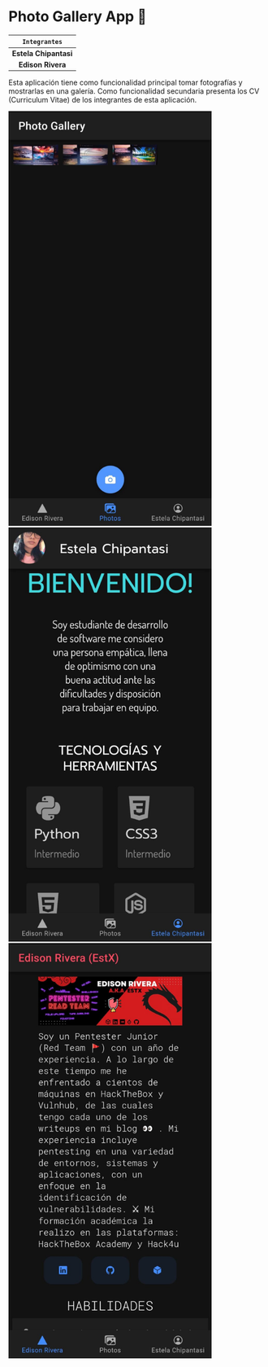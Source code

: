 # Photo Gallery App 📱

| `Integrantes` |
|:-----------:|
| **Estela Chipantasi** |
| **Edison Rivera** |


Esta aplicación tiene como funcionalidad principal tomar fotografías y mostrarlas en una galería. Como funcionalidad secundaria presenta los CV (Curriculum Vitae) de los integrantes de esta aplicación.

<p>
 <img src="assets/Gallery.jpg" width="400">
 <img src="assets/Estela-CV.jpg" width="400">
 <img src="assets/Edison-CV.jpg" width="400">
<p>